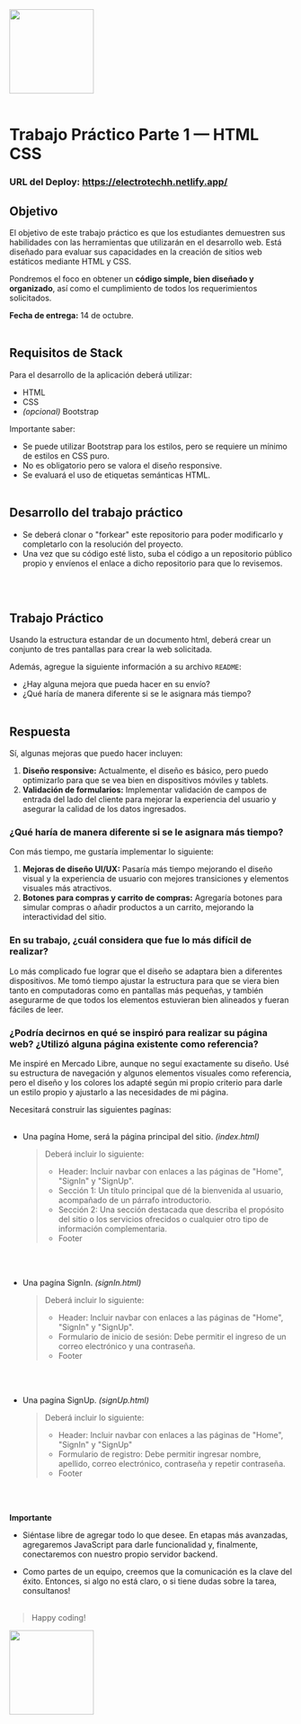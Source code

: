 <img src="assets/utn_logo.svg" width="150">
<br/>
<br/>

# Trabajo Práctico Parte 1 — HTML CSS

### URL del Deploy: https://electrotechh.netlify.app/

## Objetivo

El objetivo de este trabajo práctico es que los estudiantes demuestren sus habilidades con las herramientas que utilizarán en el desarrollo web. Está diseñado para evaluar sus capacidades en la creación de sitios web estáticos mediante HTML y CSS.

Pondremos el foco en obtener un **código simple, bien diseñado y organizado**, así como el cumplimiento de todos los requerimientos solicitados.

**Fecha de entrega:** 14 de octubre.
<br/>
<br/>

## Requisitos de Stack

Para el desarrollo de la aplicación deberá utilizar:

- HTML
- CSS
- _(opcional)_ Bootstrap

Importante saber:

- Se puede utilizar Bootstrap para los estilos, pero se requiere un mínimo de estilos en CSS puro.
- No es obligatorio pero se valora el diseño responsive.
- Se evaluará el uso de etiquetas semánticas HTML.
  <br/>
  <br/>

## Desarrollo del trabajo práctico

- Se deberá clonar o "forkear" este repositorio para poder modificarlo y completarlo con la resolución del proyecto.
- Una vez que su código esté listo, suba el código a un repositorio público propio y envíenos el enlace a dicho repositorio para que lo revisemos.

<br/><br/>

## Trabajo Práctico

Usando la estructura estandar de un documento html, deberá crear un conjunto de tres pantallas para crear la web solicitada.

Además, agregue la siguiente información a su archivo `README`:

- ¿Hay alguna mejora que pueda hacer en su envío?
- ¿Qué haría de manera diferente si se le asignara más tiempo?
  <br/>
  <br/>
## Respuesta

Sí, algunas mejoras que puedo hacer incluyen:

1. **Diseño responsive:** Actualmente, el diseño es básico, pero puedo optimizarlo para que se vea bien en dispositivos móviles y tablets.
2. **Validación de formularios:** Implementar validación de campos de entrada del lado del cliente para mejorar la experiencia del usuario y asegurar la calidad de los datos ingresados.

### ¿Qué haría de manera diferente si se le asignara más tiempo?

Con más tiempo, me gustaría implementar lo siguiente:

1. **Mejoras de diseño UI/UX:** Pasaría más tiempo mejorando el diseño visual y la experiencia de usuario con mejores transiciones y elementos visuales más atractivos.
2. **Botones para compras y carrito de compras:** Agregaría botones para simular compras o añadir productos a un carrito, mejorando la interactividad del sitio.

### En su trabajo, ¿cuál considera que fue lo más difícil de realizar?
Lo más complicado fue lograr que el diseño se adaptara bien a diferentes dispositivos. Me tomó tiempo ajustar la estructura para que se viera bien tanto en computadoras como en pantallas más pequeñas, y también asegurarme de que todos los elementos estuvieran bien alineados y fueran fáciles de leer.

### ¿Podría decirnos en qué se inspiró para realizar su página web? ¿Utilizó alguna página existente como referencia?
Me inspiré en Mercado Libre, aunque no seguí exactamente su diseño. Usé su estructura de navegación y algunos elementos visuales como referencia, pero el diseño y los colores los adapté según mi propio criterio para darle un estilo propio y ajustarlo a las necesidades de mi página.

Necesitará construir las siguientes pagínas:
<br/>
<br/>

- Una pagína Home, será la página principal del sitio. _(index.html)_
  <br/>

  > Deberá incluir lo siguiente:
  >
  > - Header: Incluir navbar con enlaces a las páginas de "Home", "SignIn" y "SignUp".
  > - Sección 1: Un título principal que dé la bienvenida al usuario, acompañado de un párrafo introductorio.
  > - Sección 2: Una sección destacada que describa el propósito del sitio o los servicios ofrecidos o cualquier otro tipo de información complementaria.
  > - Footer

<br/>
<br/>

- Una pagína SignIn. _(signIn.html)_
  <br/>

  > Deberá incluir lo siguiente:
  >
  > - Header: Incluir navbar con enlaces a las páginas de "Home", "SignIn" y "SignUp".
  > - Formulario de inicio de sesión: Debe permitir el ingreso de un correo electrónico y una contraseña.
  > - Footer

<br/>
<br/>

- Una pagína SignUp. _(signUp.html)_
  <br/>

  > Deberá incluir lo siguiente:
  >
  > - Header: Incluir navbar con enlaces a las páginas de "Home", "SignIn" y "SignUp"
  > - Formulario de registro: Debe permitir ingresar nombre, apellido, correo electrónico, contraseña y repetir contraseña.
  > - Footer

<br/>
<br/>

**Importante**

- Siéntase libre de agregar todo lo que desee. En etapas más avanzadas, agregaremos JavaScript para darle funcionalidad y, finalmente, conectaremos con nuestro propio servidor backend.

- Como partes de un equipo, creemos que la comunicación es la clave del éxito. Entonces, si algo no está claro, o si tiene dudas sobre la tarea, consultanos!
  <br/>
  <br/>

> Happy coding!

<img src="https://user-images.githubusercontent.com/5693916/30273942-84252588-96fb-11e7-9420-5516b92cb1f7.gif" width="150">

